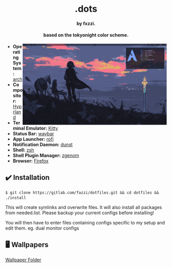 <h1 align="center">.dots</h1>
<h4 align="center">by fxzzi.</h4>
<h4 align="center">based on the tokyonight color scheme.</h4>

<img src="assets/preview.png" alt="Rice Showcase" align="right" width="450">

- **Operating System:** [arch](https://archlinux.org/)
- **Compositor:** [Hyprland](https://github.com/hyprwm/Hyprland)
- **Terminal Emulator:** [Kitty](https://github.com/kovidgoyal/kitty)
- **Status Bar:** [waybar](https://github.com/Alexays/Waybar/)
- **App Launcher:** [rofi](https://github.com/lbonn/rofi)
- **Notification Daemon:** [dunst](https://github.com/dunst-project/dunst)
- **Shell:** [zsh](https://www.zsh.org/)
- **Shell Plugin Manager:** [zgenom](https://github.com/jandamm/zgenom)
- **Browser:** [Firefox](https://www.mozilla.org/en-GB/firefox/new/)

## ✔️ Installation

```
$ git clone https://gitlab.com/fazzi/dotfiles.git && cd dotfiles && ./install
```

This will create symlinks and overwrite files. It will also install all packages from needed.list. Please backup your current configs before installing!

You will then have to enter files containing configs specific to my setup and edit them. eg. dual monitor configs

## 🖥️ Wallpapers

[Wallpaper Folder](https://gitlab.com/fazzi/dotfiles/-/tree/main/walls "walls folder")
